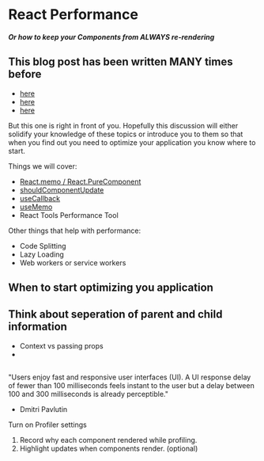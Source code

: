 # React Performance
##### Or how to keep your Components from ALWAYS re-rendering
## This blog post has been written MANY times before
* [here](https://reactjs.org/docs/optimizing-performance.html#profiling-components-with-the-chrome-performance-tab)
* [here](https://www.smashingmagazine.com/2020/07/methods-performance-react-apps/)
* [here](https://dmitripavlutin.com/use-react-memo-wisely/) 

But this one is right in front of you. Hopefully this discussion will either solidify your knowledge of these topics or introduce you to them so that when you find out you need to optimize your application you know where to start. 

Things we will cover:

* [React.memo / React.PureComponent ](https://nodejs.org)
* [shouldComponentUpdate](https://www.npmjs.com/package/markdown-it)
* [useCallback](/docs/editor/tasks)
* [useMemo](/docs/editor/tasks)
* React Tools Performance Tool

Other things that help with performance:

* Code Splitting 
* Lazy Loading
* Web workers or service workers


## When to start optimizing you application

## Think about seperation of parent and child information
  - Context vs passing props
  - 
## 

"Users enjoy fast and responsive user interfaces (UI). A UI response delay of fewer than 100 milliseconds feels instant to the user but a delay between 100 and 300 milliseconds is already perceptible."

- Dmitri Pavlutin

Turn on Profiler settings 
1. Record why each component rendered while profiling.
2.  Highlight updates when components render. (optional)
